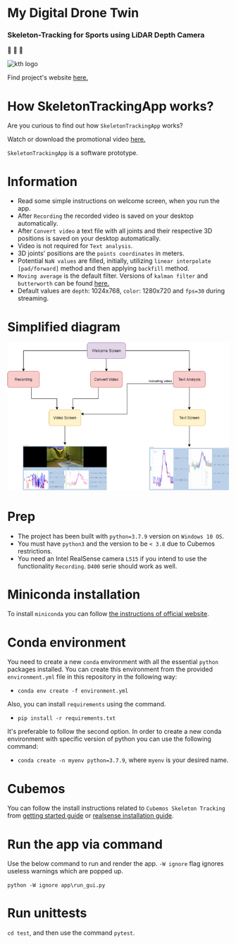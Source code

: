# My Digital Drone Twin
### Skeleton-Tracking for Sports using LiDAR Depth Camera
:walking:   :helicopter:   :running:

![kth logo](https://www.findaphd.com/common/institutions/logos/Institutions/PID208.gif)

Find project's website [here.](https://www.kth.se/profile/marjacob/page/my-digital-drone-twin)

# How SkeletonTrackingApp works?
Are you curious to find out how `SkeletonTrackingApp` works?

Watch or download the promotional video [here.](https://drive.google.com/file/d/1jBj1NEGkHDlKoi4hIVkaVtir5x2B-z0S/view?usp=sharing)

`SkeletonTrackingApp` is a software prototype.

# Information
- Read some simple instructions on welcome screen, when you run the app.
- After `Recording` the recorded video is saved on your desktop automatically.
- After `Convert video` a text file with all joints and their respective 3D positions is saved on your desktop automatically.
- Video is not required for `Text analysis`. 
- 3D joints' positions are the `points coordinates` in meters.
- Potential `NaN values` are filled, initially, utilizing `linear interpolate [pad/forward]` method and then applying `backfill` method.
- `Moving average` is the default filter. Versions of `kalman filter` and `butterworth` can be found [here.](https://github.com/pan-efs/My-Digital-Drone-Twin/tree/main/filters) 
- Default values are `depth`: 1024x768, `color`: 1280x720 and `fps=30` during streaming.

# Simplified diagram
![App diagram](app/img/SkeletonTrackingApp.png)
# Prep
- The project has been built with `python=3.7.9` version on `Windows 10 OS`.
- You must have `python3` and the version to be `< 3.8` due to Cubemos restrictions.
- You need an Intel RealSense camera `L515` if you intend to use the functionality `Recording`. `D400` serie should work as well.

# Miniconda installation
To install `miniconda` you can follow [the instructions of official website](https://docs.conda.io/en/latest/miniconda.html).

# Conda environment
You need to create a new `conda` environment with all the essential `python` packages installed. You can create this environment from the provided `environment.yml` file in this repository in the following way:
- `conda env create -f environment.yml`

Also, you can install `requirements` using the command.
- `pip install -r requirements.txt`

It's preferable to follow the second option. In order to create a new conda environment with specific version of python you can use the following command:
- `conda create -n myenv python=3.7.9`, where `myenv` is your desired name.

# Cubemos
You can follow the install instructions related to `Cubemos Skeleton Tracking` from [getting started guide](https://download-skeleton-tracking-sdk.s3.eu-central-1.amazonaws.com/GettingStartedGuide.pdf) or [realsense installation guide](https://dev.intelrealsense.com/docs/skeleton-tracking-sdk-installation-guide).

# Run the app via command
Use the below command to run and render the app. `-W ignore` flag ignores useless warnings which are popped up.

`python -W ignore app\run_gui.py`

# Run unittests
`cd test`, and then use the command `pytest`.
